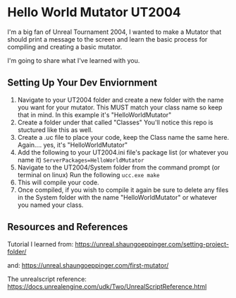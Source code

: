 # Hello World Mutator UT2004

I'm a big fan of Unreal Tournament 2004, I wanted to make a Mutator that should print a message to the screen and learn the basic process for compiling and creating a basic mutator.

I'm going to share what I've learned with you.

## Setting Up Your Dev Enviornment

1) Navigate to your UT2004 folder and create a new folder with the name you want for your mutator. This MUST match your class name so keep that in mind.
   In this example it's "HelloWorldMutator"
2) Create a folder under that called "Classes"
   You'll notice this repo is stuctured like this as well.
3) Create a .uc file to place your code, keep the Class name the same here.
   Again.... yes, it's "HelloWorldMutator"
4) Add the following to your UT2004.ini file's package list (or whatever you name it)
   ```ServerPackages=HelloWorldMutator```
5) Navigate to the UT2004/System folder from the command prompt (or terminal on linux)
   Run the following
   ```ucc.exe make```
6) This will compile your code.
7) Once compiled, if you wish to compile it again be sure to delete any files in the System folder with the name "HelloWorldMutator" or whatever you named your class.


## Resources and References

Tutorial I learned from: https://unreal.shaungoeppinger.com/setting-project-folder/

and: https://unreal.shaungoeppinger.com/first-mutator/

The unrealscript reference: https://docs.unrealengine.com/udk/Two/UnrealScriptReference.html
      